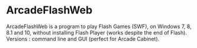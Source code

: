 # ArcadeFlashWeb
ArcadeFlashWeb is a program to play Flash Games (SWF), on Windows 7, 8, 8.1 and 10, without installing Flash Player (works despite the end of Flash). Versions : command line and GUI (perfect for Arcade Cabinet).
